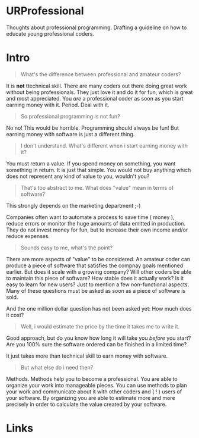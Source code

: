 # URProfessional

Thoughts about professional programming. Drafting a guideline on how to educate young professional coders.

# Intro

> What's the difference between professional and amateur coders?

It is **not** ttechnical skill. There are many coders out there doing great work without being professionals. They just love it and do it for fun, which is great and most appreciated. You *are* a professional coder as soon as you start earning money with it. Period. Deal with it.

> So professional programming is not fun?

No no! This would be horrible. Programming should always be fun! But earning money with software is just a different thing.

> I don't understand. What's different when i start earning money with it?

You must return a value. If you spend money on something, you want something in return. It is just that simple. You would not buy anything which does not represent any kind of value to you, wouldn't you?

> That's too abstract to me. What does "value" mean in terms of software?

This strongly depends on the marketing department ;-)

Companies often want to automate a process to save time ( money ), reduce errors or monitor the huge amounts of data emitted in production. They do not invest money for fun, but to increase their own income and/or reduce expenses.

> Sounds easy to me, what's the point?

There are more aspects of "value" to be considered. An amateur coder can produce a piece of software that satisfies the compnay goals mentioned earlier. But does it scale with a growing company? Will other coders be able to maintain this piece of software? How stable does it actually work? Is it easy to learn for new users? Just to mention a few non-functional aspects. Many of these questions must be asked as soon as a piece of software is sold.

And the one million dollar question has not been asked yet: How much does it cost?

> Well, i would estimate the price by the time it takes me to write it.

Good approach, but do you know how long it will take you *before* you start? Are you 100% sure the software ordered can be finished in a limited time?

It just takes more than technical skill to earn money with software.

> But what else do i need then?

Methods. Methods help you to become a professional. You are able to organize your work into manageable pieces. You can use methods to plan your work and communicate about it with other coders and ( ! ) users of your software. By organizing you are able to estimate more and more precisely in order to calculate the value created by your software.




# Links

